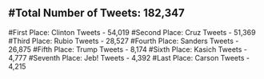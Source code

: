 #Total Number of Tweets: 182,347 
---
#First Place: Clinton Tweets - 54,019
#Second Place: Cruz Tweets - 51,369
#Third Place: Rubio Tweets - 28,527
#Fourth Place: Sanders Tweets - 26,875
#Fifth Place: Trump Tweets - 8,174
#Sixth Place: Kasich Tweets - 4,777
#Seventh Place: Jeb! Tweets - 4,392
#Last Place: Carson Tweets - 4,215

